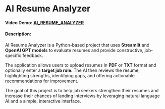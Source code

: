 # AI Resume Analyzer

#### Video Demo: [AI_RESUME_ANALYZER](https://drive.google.com/file/d/1DMjKQ54tFEFkB9AYLIiMmEZLRlPflZ4R/view)

#### Description:

AI Resume Analyzer is a Python-based project that uses **Streamlit** and **OpenAI GPT models** to evaluate resumes and provide constructive, job-specific feedback.  

The application allows users to upload resumes in **PDF** or **TXT** format and optionally enter a **target job role**. The AI then reviews the resume, highlighting strengths, identifying gaps, and offering actionable recommendations for improvement.  

The goal of this project is to help job seekers strengthen their resumes and increase their chances of landing interviews by leveraging natural language AI and a simple, interactive interface.

